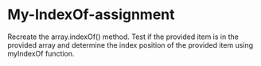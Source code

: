 # My-IndexOf-assignment
Recreate the array.indexOf() method. Test if the provided item is in the provided array and determine the index position of the provided item using myIndexOf function.

